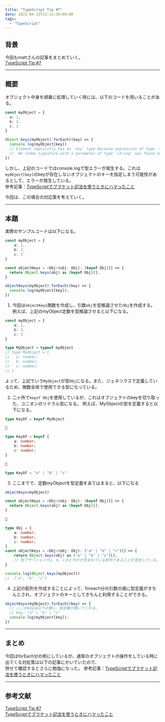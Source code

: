 ```yaml
---
title: "TypeScript Tip #7"
date: 2022-04-13T23:11:35+09:00
tags: 
  - "TypeScript"
---
```

## 背景
今回もmattさんの記事をまとめていく。  
<a href="https://twitter.com/mpocock1/status/1502264005251018754" target="_blank">TypeScript Tip #7</a>

---
## 概要
オブジェクト中身を順番に処理していく時には、以下のコードを用いることがある。
```ts
const myObject = {
  a: 1,
  b: 2,
  c: 3
}

Object.keys(myObject).forEach((key) => {
  console.log(myObject[key])
  // Element implicitly has an 'any' type because expression of type 'string' can't be used to index type '{ a: number; b: number; c: number; }'.
  //  No index signature with a parameter of type 'string' was found on type '{ a: number; b: number; c: number; }'.(7053)
})
```
しかし、上記のコードではconsole.logで型エラーが発生する。これは`myObject[key]`のkeyが存在しないオブジェクトのキーを指定しまう可能性があるとして、エラーが発生している。  
参考記事：<a href="https://zenn.dev/katoaki/articles/37a8cff3a8a32a" target="_blank">TypeScriptでブラケット記法を使うときにハマったこと</a>

今回は、この場合の対応策を考えていく。

---
## 本題
実際のサンプルコードは以下になる。
```ts
const myObject = {
    a: 1,
    b: 2,
    c: 3
}

const objectKeys = <Obj>(obj: Obj): (keyof Obj)[] => {
  return Object.keys(obj) as (keyof Obj)[];
}

objectKeys(myObject).forEach((key) => {
  console.log(myObject[key]);
})
```
1. 今回は`objectKeys`関数を作成し、引数`obj`を型推論させた`Obj`を作成する。
例えば、上記のmyObject定数を型推論させると以下になる。
```ts
const myObject = {
    a: 1,
    b: 2,
    c: 3
}

type MyObject = typeof myObject
// type MyObject = {
//   a: number;
//   b: number;
//   c: number;
// }
```
よって、上記でいう`MyObject`が型`Obj`になる。また、ジェネリクスで定義しているため、関数全体で使用できる型になっている。

2. 二ヶ所で`keyof Obj`を使用しているが、これはオブジェクトのkeyを切り取った、ユニオンのリテラル型になる。
例えば、MyObjectの型を定義すると以下になる。
```ts
type KeyOf = keyof MyObject

🔽

type KeyOf = keyof {
    a: number;
    b: number;
    c: number;
}

🔽

type KeyOf = "a" | "b" | "c"
```
3. ここまでで、定数myObjectを型定義をあてはまると、以下になる
```ts
objectKeys(myObject)

const objectKeys = <Obj>(obj: Obj): (keyof Obj)[] => {
  return Object.keys(obj) as (keyof Obj)[];
}

🔽

type Obj = {
    a: number;
    b: number;
    c: number;
}
const objectKeys = <Obj>(obj: Obj): ("a" | "b" | "c")[] => {
    return Object.keys(obj) as ("a" | "b" | "c")[];
    // 型アサーションでa, b, cのどれかが含まれている配列であることを宣言している。
}

console.log(Object.keys(myObject))
//  ["a", "b", "c"] 
```

4. 上記の配列を作成することによって、foreach分の引数の値に型定義がきちんとされ、オブジェクトのキーとしてきちんと利用することができる。
```ts
objectKeys(myObject).forEach((key) => {
  // ここのkeyは以下の様に、型定義が聞いてくれる。
  // key: "a" | "b" | "c"
  console.log(myObject[key]);
})
```

---
## まとめ
今回はforEach分の例にしているが、通常のオブジェクトの操作をしている時に出てくる対処策は以下の記事にかいていたので、  
併せて確認するとさらに勉強になった。
参考記事：<a href="https://zenn.dev/katoaki/articles/37a8cff3a8a32a" target="_blank">TypeScriptでブラケット記法を使うときにハマったこと</a>


---
## 参考文献
<a href="https://twitter.com/mpocock1/status/1502264005251018754" target="_blank">TypeScript Tip #7</a>  
<a href="https://zenn.dev/katoaki/articles/37a8cff3a8a32a" target="_blank">TypeScriptでブラケット記法を使うときにハマったこと</a>

